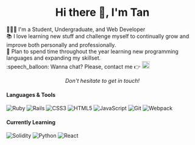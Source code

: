 <h1 align="center">Hi there 👋, I'm Tan</h1>

<p>
👩🏻‍🎓 I'm a Student, Undergraduate, and Web Developer<br>
📚 I love learning new stuff and challenge myself to continually grow and improve both personally and professionally.<br>
🏁 Plan to spend time throughout the year learning new programming languages and expanding my skillset.<br>
:speech_balloon: Wanna chat? Please, contact me 👉 <a href="https://www.linkedin.com/in/rungthip-c-24937b230"/><img alt="LinkedIn" height="20px" src="https://cdn-icons-png.flaticon.com/512/174/174857.png"></a>
</p>

<p align=center>
<em>Don't hesitate to get in touch!</em>
</p>

<h4> Languages & Tools </h4>

![Ruby](https://img.shields.io/badge/ruby-%23CC342D.svg?style=for-the-badge&logo=ruby&logoColor=white)
![Rails](https://img.shields.io/badge/rails-%23CC0000.svg?style=for-the-badge&logo=ruby-on-rails&logoColor=white)
![CSS3](https://img.shields.io/badge/css3-%231572B6.svg?style=for-the-badge&logo=css3&logoColor=white)
![HTML5](https://img.shields.io/badge/html5-%23E34F26.svg?style=for-the-badge&logo=html5&logoColor=white)
![JavaScript](https://img.shields.io/badge/javascript-%23323330.svg?style=for-the-badge&logo=javascript&logoColor=%23F7DF1E)
![Git](https://img.shields.io/badge/git-%23F05033.svg?style=for-the-badge&logo=git&logoColor=white)
![Webpack](https://img.shields.io/badge/webpack-%238DD6F9.svg?style=for-the-badge&logo=webpack&logoColor=black)
#### Currently Learning
![Solidity](https://img.shields.io/badge/Solidity-%23363636.svg?style=for-the-badge&logo=solidity&logoColor=white)
![Python](https://img.shields.io/badge/python-3670A0?style=for-the-badge&logo=python&logoColor=ffdd54)
![React](https://img.shields.io/badge/react-%2320232a.svg?style=for-the-badge&logo=react&logoColor=%2361DAFB)

<!-- <p align="left"> <img src="https://komarev.com/ghpvc/?username=Tanrungthip&label=Profile%20views&color=0e75b6&style=flat" alt="Tanrungthip" /> </p>

